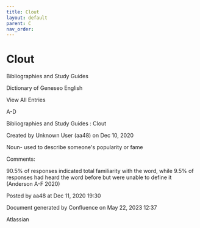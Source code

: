 ```yaml
---
title: Clout
layout: default
parent: C
nav_order:
---
```


# Clout

Bibliographies and Study Guides

Dictionary of Geneseo English

View All Entries

A-D

Bibliographies and Study Guides : Clout

Created by  Unknown User (aa48) on Dec 10, 2020

Noun- used to describe someone's popularity or fame

Comments:

90.5% of responses indicated total familiarity with the word, while 9.5% of responses had heard the word before but were unable to define it (Anderson A-F 2020)

Posted by aa48 at Dec 11, 2020 19:30

Document generated by Confluence on May 22, 2023 12:37

Atlassian

